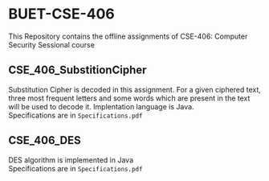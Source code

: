 # BUET-CSE-406
This Repository contains the offline assignments of CSE-406: Computer Security Sessional course

## CSE_406_SubstitionCipher
Substitution Cipher is decoded in this assignment. For a given ciphered text, three most frequent letters and some words which are present in the text will be used to decode it. Implentation language is Java.  
Specifications are in `Specifications.pdf`


## CSE_406_DES
DES algorithm is implemented in Java    
Specifications are in `Specifications.pdf`

